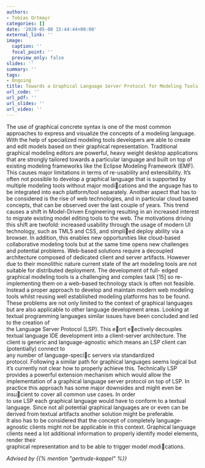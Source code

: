 ```yaml
---
authors:
- Tobias Ortmayr
categories: []
date: '2020-05-08 15:44:44+00:00'
external_link: ''
image:
  caption: ''
  focal_point: ''
  preview_only: false
slides: ''
summary: ''
tags:
- Ongoing
title: Towards a Graphical Language Server Protocol for Modeling Tools
url_code: ''
url_pdf: ''
url_slides: ''
url_video: ''
---
```


The use of graphical concrete syntax is one of the most common approaches to&nbsp;express and visualize the concepts of a modeling language. With the help of specialized modeling tools developers are able to create and edit models based on&nbsp;their graphical representation. Traditional graphical modeling editors are&nbsp;powerful, heavy weight desktop applications that are strongly tailored towards&nbsp;a particular language and built on top of existing modeling frameworks like the&nbsp;Eclipse Modeling Framework (EMF). This causes major limitations in terms&nbsp;of re-usability and extensibility. It’s often not possible to develop a graphical&nbsp;language that is supported by multiple modeling tools without major modications and the anguage has to be integrated into each platform/tool separately.&nbsp;Another aspect that has to be considered is the rise of web technologies, and&nbsp;in particular cloud based concepts, that can be observed over the last couple&nbsp;of years. This trend causes a shift in Model-Driven Engineering resulting in an&nbsp;increased interest to migrate existing model editing tools to the web. The motivations driving this shift are twofold: increased usability through the usage of&nbsp;modern UI technology, such as TML5 and CSS, and simplied deploy ability&nbsp;via a browser. In addition, this enables new opportunities like cloud-based collaborative modeling tools but at the same time opens new challenges and potential&nbsp;problems. Web-based solutions require a decoupled architecture composed of&nbsp;dedicated client and server artifacts. However due to their monolithic nature&nbsp;current state of the art modeling tools are not suitable for distributed deployment. The development of full- edged graphical modeling tools is a challenging&nbsp;and complex task \[15\] so re-implementing them on a web-based technology stack&nbsp;is often not feasible. Instead a proper approach to develop and maintain modern&nbsp;web modeling tools whilst reusing well established modeling platforms has to be&nbsp;found.  
 These problems are not only limited to the context of graphical languages but&nbsp;are also applicable to other language development areas. Looking at textual programming languages similar issues have been concluded and led to the creation of  
 the Language Server Protocol (LSP). This eort eectively decouples textual&nbsp;language IDE development into a client-server architecture. The client is generic&nbsp;and language-agnostic which means an LSP client can (potentially) connect to  
 any number of language-specic servers via standardized protocol.&nbsp;Following a similar path for graphical languages seems logical but it’s currently&nbsp;not clear how to properly achieve this. Technically LSP provides a powerful&nbsp;extension mechanism which would allow the implementation of a graphical language server protocol on top of LSP. In practice this approach has some major&nbsp;downsides and might even be insucient to cover all common use cases. In order  
 to use LSP each graphical language would have to conform to a textual language. Since not all potential graphical languages are or even can be derived&nbsp;from textual artifacts another solution might be preferable.  
 It also has to be considered that the concept of completely language-agnostic&nbsp;clients might not be applicable in this context. Graphical language clients need&nbsp;a lot additional information to properly identify model elements, render their  
 graphical representation and to be able to trigger model modications.

*Advised by {{% mention "gertrude-kappel" %}}*